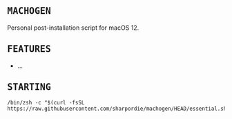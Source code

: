 <h2><samp>MACHOGEN</samp></h2>

Personal post-installation script for macOS 12.

<h2><samp>FEATURES</samp></h2>

- ...

<h2><samp>STARTING</samp></h2>

```shell
/bin/zsh -c "$(curl -fsSL https://raw.githubusercontent.com/sharpordie/machogen/HEAD/essential.sh)"
```
